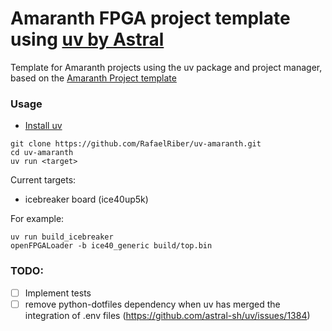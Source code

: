 # Amaranth FPGA project template using [uv by Astral](https://github.com/astral-sh/uv)

Template for Amaranth projects using the uv package and project manager, based on the [Amaranth Project template](https://github.com/amaranth-lang/template-fpga)

### Usage
- [Install uv](https://github.com/astral-sh/uv?tab=readme-ov-file#installation)
```
git clone https://github.com/RafaelRiber/uv-amaranth.git
cd uv-amaranth
uv run <target> 
```
Current targets:
- icebreaker board (ice40up5k)


For example:
```
uv run build_icebreaker
openFPGALoader -b ice40_generic build/top.bin
```
### TODO:
- [ ] Implement tests
- [ ] remove python-dotfiles dependency when uv has merged the integration of .env files (https://github.com/astral-sh/uv/issues/1384)
